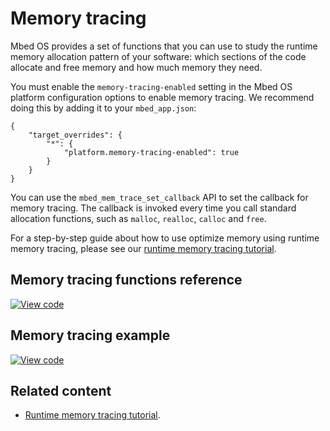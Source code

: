 # Memory tracing

Mbed OS provides a set of functions that you can use to study the runtime memory allocation pattern of your software: which sections of the code allocate and free memory and how much memory they need.

You must enable the `memory-tracing-enabled` setting in the Mbed OS platform configuration options to enable memory tracing. We recommend doing this by adding it to your `mbed_app.json`:

```
{
    "target_overrides": {
        "*": {
            "platform.memory-tracing-enabled": true
        }
    }
}
```

You can use the `mbed_mem_trace_set_callback` API to set the callback for memory tracing. The callback is invoked every time you call standard allocation functions, such as `malloc`, `realloc`, `calloc` and `free`.

For a step-by-step guide about how to use optimize memory using runtime memory tracing, please see our [runtime memory tracing tutorial](../tutorials/optimizing.html#runtime-memory-tracing).

## Memory tracing functions reference

[![View code](https://www.mbed.com/embed/?type=library)](https://os.mbed.com/docs/mbed-os/v6.0-preview/mbed-os-api-doxy/mbed__mem__trace_8h_source.html)

## Memory tracing example

[![View code](https://www.mbed.com/embed/?url=https://github.com/ARMmbed/mbed-os-examples-docs_only/blob/master/APIs_Platform/Memory_tracing_ex_1/)](https://github.com/ARMmbed/mbed-os-examples-docs_only/blob/master/APIs_Platform/Memory_tracing_ex_1/main.cpp)

## Related content

- [Runtime memory tracing tutorial](../tutorials/optimizing.html#runtime-memory-tracing).
